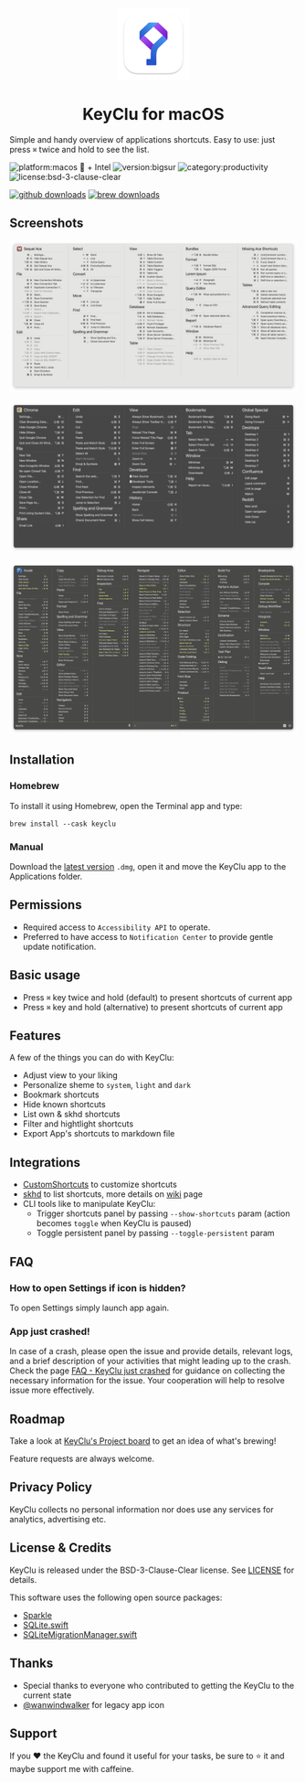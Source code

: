 <p align="center">
  <img src="https://github.com/Anze/KeyCluCask/blob/main/img/keyclu.png?raw=true" height="128" />
  <h1 align="center">KeyClu for macOS</h1>
</p>

Simple and handy overview of applications shortcuts. Easy to use: just press `⌘` twice and hold to see the list.

![platform:macos  + Intel](https://img.shields.io/badge/platform-macOS%20%20%20+%20Intel-2F3640.svg)
![version:bigsur](https://img.shields.io/badge/requirements-Big%20Sur%2B-337AFF.svg)
![category:productivity](https://img.shields.io/badge/category-productivity-blue.svg)
![license:bsd-3-clause-clear](https://img.shields.io/badge/license-BSD--3--Clause--Clear-orange.svg)

[![github downloads](https://img.shields.io/github/downloads/Anze/KeyCluCask/total.svg?label=github%20downloads)](https://github.com/Anze/KeyCluCask/releases/latest)
[![brew downloads](https://img.shields.io/badge/dynamic/json.svg?url=https://formulae.brew.sh/api/cask/keyclu.json&query=$.analytics.install[%27365d%27].keyclu&label=homebrew%20installs&color=brightgreen)](https://formulae.brew.sh/cask/keyclu)

## Screenshots
![screenshot1](https://raw.githubusercontent.com/Anze/KeyCluCask/main/img/screenshot_1.png)

![screenshot2](https://raw.githubusercontent.com/Anze/KeyCluCask/main/img/screenshot_2.png)

![screenshot3](https://raw.githubusercontent.com/Anze/KeyCluCask/main/img/screenshot_3.png)

## Installation
### Homebrew
To install it using Homebrew, open the Terminal app and type:
```
brew install --cask keyclu
```
### Manual
Download the [latest version](https://github.com/Anze/KeyCluCask/releases/latest) `.dmg`, open it and move the KeyClu app to the Applications folder.

## Permissions
* Required access to `Accessibility API` to operate.
* Preferred to have access to `Notification Center` to provide gentle update notification.

## Basic usage
* Press `⌘` key twice and hold (default) to present shortcuts of current app
* Press `⌘` key and hold (alternative) to present shortcuts of current app

## Features
A few of the things you can do with KeyClu:
* Adjust view to your liking
* Personalize sheme to `system`, `light` and `dark`
* Bookmark shortcuts
* Hide known shortcuts
* List own & skhd shortcuts
* Filter and hightlight shortcuts
* Export App's shortcuts to markdown file

## Integrations
* [CustomShortcuts](https://www.houdah.com/customShortcuts/) to customize shortcuts
* [skhd](https://github.com/koekeishiya/skhd) to list shortcuts, more details on [wiki](https://github.com/Anze/KeyCluCask/wiki/Integrations-%E2%80%90-skhd) page
* CLI tools like to manipulate KeyClu:
  - Trigger shortcuts panel by passing `--show-shortcuts` param (action becomes `toggle` when KeyClu is paused)
  - Toggle persistent panel by passing `--toggle-persistent` param

## FAQ
### How to open Settings if icon is hidden?
To open Settings simply launch app again.

### App just crashed!
In case of a crash, please open the issue and provide details, relevant logs, and a brief description of your activities that might leading up to the crash. Check the page [FAQ - KeyClu just crashed](https://github.com/Anze/KeyCluCask/wiki/FAQ#keyclu-just-crashed) for guidance on collecting the necessary information for the issue. Your cooperation will help to resolve issue more effectively.

## Roadmap
Take a look at [KeyClu's Project board](https://github.com/users/Anze/projects/1) to get an idea of what's brewing!

Feature requests are always welcome.

## Privacy Policy
KeyClu collects no personal information nor does use any services for analytics, advertising etc.

## License & Credits
KeyClu is released under the BSD-3-Clause-Clear license. See [LICENSE](LICENSE) for details.

This software uses the following open source packages:
* [Sparkle](https://github.com/sparkle-project/Sparkle)
* [SQLite.swift](https://github.com/stephencelis/SQLite.swift)
* [SQLiteMigrationManager.swift](https://github.com/garriguv/SQLiteMigrationManager.swift)

## Thanks
* Special thanks to everyone who contributed to getting the KeyClu to the current state
* [@wanwindwalker](https://github.com/wanwindwalker) for legacy app icon

## Support
If you ❤️ the KeyClu and found it useful for your tasks, be sure to ⭐ it and maybe support me with caffeine.


